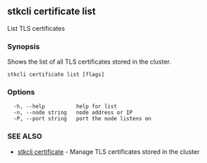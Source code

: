 ## stkcli certificate list

List TLS certificates

### Synopsis

Shows the list of all TLS certificates stored in the cluster.

```
stkcli certificate list [flags]
```

### Options

```
  -h, --help          help for list
  -n, --node string   node address or IP
  -P, --port string   port the node listens on
```

### SEE ALSO

* [stkcli certificate](stkcli_certificate.md)	 - Manage TLS certificates stored in the cluster

